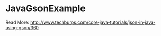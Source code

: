 # JavaGsonExample
Read More: http://www.techburps.com/core-java-tutorials/json-in-java-using-gson/360
